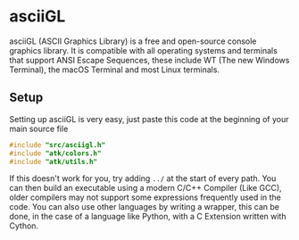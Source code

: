 # asciiGL

asciiGL (ASCII Graphics Library) is a free and open-source console graphics library.
It is compatible with all operating systems and terminals that support ANSI Escape Sequences, these include WT (The new Windows Terminal), the macOS Terminal and most Linux terminals.

## Setup

Setting up asciiGL is very easy, just paste this code at the beginning of your main source file
```c
#include "src/asciigl.h"
#include "atk/colors.h"
#include "atk/utils.h"
```

If this doesn't work for you, try adding `../` at the start of every path.
You can then build an executable using a modern C/C++ Compiler (Like GCC), older compilers may not support some expressions frequently used in the code.
You can also use other languages by writing a wrapper, this can be done, in the case of a language like Python, with a C Extension written with Cython.
